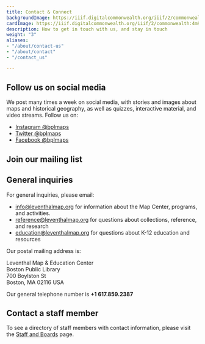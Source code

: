 ```yaml
---
title: Contact & Connect
backgroundImage: https://iiif.digitalcommonwealth.org/iiif/2/commonwealth:x633f9536/5059,2047,4782,3064/1200,/0/default.jpg
cardImage: https://iiif.digitalcommonwealth.org/iiif/2/commonwealth:4m90fd95k/4253,2754,2269,1280/,300/0/default.jpg
description: How to get in touch with us, and stay in touch
weight: "3"
aliases:
- "/about/contact-us"
- "/about/contact"
- "/contact_us"

---
```

## Follow us on social media

We post many times a week on social media, with stories and images about maps and historical geography, as well as quizzes, interactive material, and video streams. Follow us on:

* [Instagram @bplmaps](https://instagram.com/bplmaps)
* [Twitter @bplmaps](https://twitter.com/bplmaps)
* [Facebook @bplmaps](https://facebook.com/bplmaps)

## Join our mailing list

<script async src="https://eomail5.com/form/0429e168-40a3-11ec-96e5-06b4694bee2a.js" data-form="0429e168-40a3-11ec-96e5-06b4694bee2a"></script>

## General inquiries

For general inquiries, please email:

* [info@leventhalmap.org](mailto:info@leventhalmap.org) for information about the Map Center, programs, and activities.
* [reference@leventhalmap.org](mailto:reference@leventhalmap.org) for questions about collections, reference, and research
* [education@leventhalmap.org](mailto:education@leventhalmap.org) for questions about K-12 education and resources

Our postal mailing address is:

Leventhal Map & Education Center  
Boston Public Library  
700 Boylston St  
Boston, MA 02116 USA

Our general telephone number is **+1 617.859.2387**

## Contact a staff member

To see a directory of staff members with contact information, please visit the [Staff and Boards](/about/people) page.